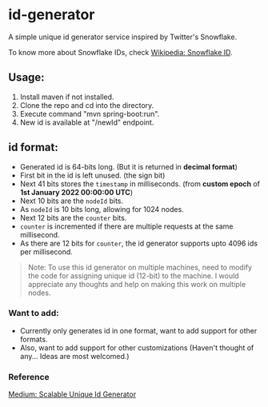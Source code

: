 # id-generator

A simple unique id generator service inspired by Twitter's Snowflake.

To know more about Snowflake IDs, check [Wikipedia: Snowflake ID](https://en.wikipedia.org/wiki/Snowflake_ID).


## Usage:

1. Install maven if not installed.
2. Clone the repo and cd into the directory.
3. Execute command "mvn spring-boot:run".
4. New id is available at "/newId" endpoint.


## id format:

- Generated id is 64-bits long. (But it is returned in **decimal format**)
- First bit in the id is left unused. (the sign bit)
- Next 41 bits stores the `timestamp` in milliseconds. (from **custom epoch** of **1st January 2022 00:00:00 UTC**)
- Next 10 bits are the `nodeId` bits.
- As `nodeId` is 10 bits long, allowing for 1024 nodes.
- Next 12 bits are the `counter` bits.
- `counter` is incremented if there are multiple requests at the same millisecond.
- As there are 12 bits for `counter`, the id generator supports upto 4096 ids per millisecond.


> Note: To use this id generator on multiple machines, need to modify the code for assigning unique id (12-bit) to the machine.
> I would appreciate any thoughts and help on making this work on multiple nodes.


### Want to add:
- Currently only generates id in one format, want to add support for other formats.
- Also, want to add support for other customizations (Haven't thought of any... Ideas are most welcomed.)

### Reference

[Medium: Scalable Unique Id Generator](https://medium.com/double-pointer/system-design-interview-scalable-unique-id-generator-twitter-snowflake-or-a-similar-service-18af22d74343)
